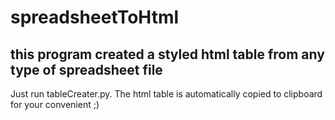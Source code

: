 # spreadsheetToHtml
## this program created a styled html table from any type of spreadsheet file

Just run tableCreater.py. The html table is automatically copied to clipboard for your convenient ;)
